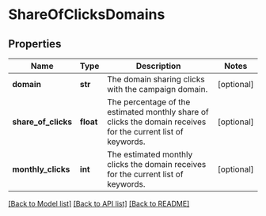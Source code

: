 # ShareOfClicksDomains

## Properties
Name | Type | Description | Notes
------------ | ------------- | ------------- | -------------
**domain** | **str** | The domain sharing clicks with the campaign domain. | [optional] 
**share_of_clicks** | **float** | The percentage of the estimated monthly share of clicks the domain receives for the current list of keywords. | [optional] 
**monthly_clicks** | **int** | The estimated monthly clicks the domain receives for the current list of keywords. | [optional] 

[[Back to Model list]](../README.md#documentation-for-models) [[Back to API list]](../README.md#documentation-for-api-endpoints) [[Back to README]](../README.md)

